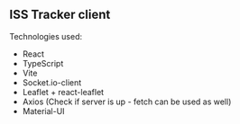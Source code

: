 ## ISS Tracker client

Technologies used:  
- React
- TypeScript
- Vite
- Socket.io-client
- Leaflet + react-leaflet
- Axios (Check if server is up - fetch can be used as well)
- Material-UI
